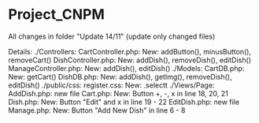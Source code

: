 # Project_CNPM
All changes in folder "Update 14/11" (update only changed files) <br/>

Details:
./Controllers:
    CartController.php:
        New: addButton(), minusButton(), removeCart()
    DishController.php:
        New: addDish(), removeDish(), editDish()
    ManageController.php:
        New: addDish(), editDish()
./Models:
    CartDB.php:
        New: getCart()
    DishDB.php:
        New: addDish(), getImg(), removeDish(), editDish()
./public/css:
    register.css:
        New: .selectt
./Views/Page:
    AddDish.php: new file
    Cart.php:
        New: Button +, -, x in line 18, 20, 21
    Dish.php:
        New: Button "Edit" and x in line 19 - 22
    EditDish.php: new file
    Manage.php:
        New: Button "Add New Dish" in line 6 - 8

